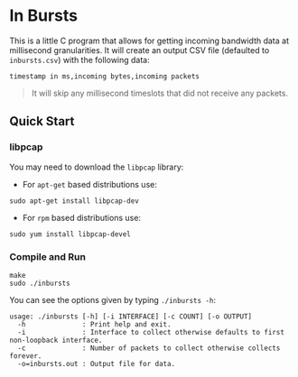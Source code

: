 # In Bursts

This is a little C program that allows for getting incoming bandwidth data at millisecond granularities. It will create an output CSV file (defaulted to `inbursts.csv`) with the following data:

```
timestamp in ms,incoming bytes,incoming packets
```

> It will skip any millisecond timeslots that did not receive any packets.

## Quick Start

### libpcap

You may need to download the `libpcap` library:

* For `apt-get` based distributions use:

```
sudo apt-get install libpcap-dev
```

* For `rpm` based distributions use:

```
sudo yum install libpcap-devel
```

### Compile and Run

```
make
sudo ./inbursts
```

You can see the options given by typing `./inbursts -h`:

```
usage: ./inbursts [-h] [-i INTERFACE] [-c COUNT] [-o OUTPUT]
  -h              : Print help and exit.
  -i              : Interface to collect otherwise defaults to first non-loopback interface.
  -c              : Number of packets to collect otherwise collects forever.
  -o=inbursts.out : Output file for data.
```
